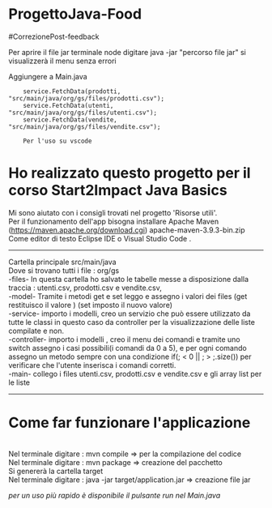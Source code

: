 # ProgettoJava-Food

#CorrezionePost-feedback

Per aprire il file jar 
terminale node digitare java -jar "percorso file jar"
si visualizzerà il menu senza errori 


Aggiungere a Main.java

        service.FetchData(prodotti, "src/main/java/org/gs/files/prodotti.csv");
        service.FetchData(utenti, "src/main/java/org/gs/files/utenti.csv");
        service.FetchData(vendite, "src/main/java/org/gs/files/vendite.csv");

        Per l'uso su vscode 



<h1> Ho realizzato questo progetto per il corso Start2Impact Java Basics </h1>

Mi sono aiutato con i consigli trovati nel progetto 'Risorse utili'. <br>
Per il funzionamento dell'app bisogna installare  Apache Maven (https://maven.apache.org/download.cgi) apache-maven-3.9.3-bin.zip <br>
Come editor di testo Eclipse IDE o Visual Studio Code . <br>

<hr>

Cartella principale src/main/java <br>
Dove si trovano tutti i file : org/gs <br>
-files- In questa cartella ho salvato le tabelle messe a disposizione dalla traccia :  utenti.csv, prodotti.csv e vendite.csv, <br>
-model- Tramite i metodi get e set leggo e assegno i valori dei files (get restituisco il valore ) (set imposto il nuovo valore) <br>
-service- importo i modelli, creo un servizio che può essere utilizzato da tutte le classi in questo caso da controller per la visualizzazione delle liste compilate e non. <br>
-controller- importo i modelli , creo il menu dei comandi e tramite uno switch assegno i casi possibili(i comandi da 0 a 5), e per ogni comando  <br>
assegno un metodo sempre con una condizione if(; < 0 || ; > ;.size()) per verificare che l'utente inserisca i comandi corretti. <br>
-main- collego i files utenti.csv, prodotti.csv e vendite.csv e gli array list per le liste <br>

<hr>


<h1> Come far funzionare l'applicazione</h1> <br>
Nel terminale digitare : mvn compile      => per la compilazione del codice <br>
Nel terminale digitare : mvn package      => creazione del pacchetto  <br>
Si genererà la cartella target  <br>
Nel terminale digitare : java -jar target/application.jar    => creazione file jar <br>

*per un uso più rapido è disponibile il pulsante run nel Main.java* <br>




